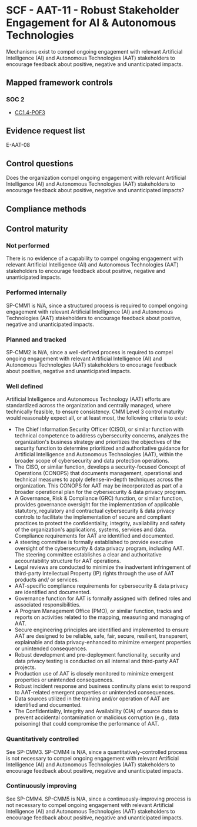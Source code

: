 # SCF - AAT-11 - Robust Stakeholder Engagement for AI & Autonomous Technologies
Mechanisms exist to compel ongoing engagement with relevant Artificial Intelligence (AI) and Autonomous Technologies (AAT) stakeholders to encourage feedback about positive, negative and unanticipated impacts.
## Mapped framework controls
### SOC 2
- [CC1.4-POF3](../soc2/cc14-pof3.md)

## Evidence request list
E-AAT-08

## Control questions
Does the organization compel ongoing engagement with relevant Artificial Intelligence (AI) and Autonomous Technologies (AAT) stakeholders to encourage feedback about positive, negative and unanticipated impacts?

## Compliance methods


## Control maturity
### Not performed
There is no evidence of a capability to compel ongoing engagement with relevant Artificial Intelligence (AI) and Autonomous Technologies (AAT) stakeholders to encourage feedback about positive, negative and unanticipated impacts.

### Performed internally
SP-CMM1 is N/A, since a structured process is required to compel ongoing engagement with relevant Artificial Intelligence (AI) and Autonomous Technologies (AAT) stakeholders to encourage feedback about positive, negative and unanticipated impacts.

### Planned and tracked
SP-CMM2 is N/A, since a well-defined process is required to compel ongoing engagement with relevant Artificial Intelligence (AI) and Autonomous Technologies (AAT) stakeholders to encourage feedback about positive, negative and unanticipated impacts.

### Well defined
Artificial Intelligence and Autonomous Technology (AAT) efforts are standardized across the organization and centrally managed, where technically feasible, to ensure consistency. CMM Level 3 control maturity would reasonably expect all, or at least most, the following criteria to exist:
- The Chief Information Security Officer (CISO), or similar function with technical competence to address cybersecurity concerns, analyzes the organization's business strategy and prioritizes the objectives of the security function to determine prioritized and authoritative guidance for Artificial Intelligence and Autonomous Technologies (AAT), within the broader scope of cybersecurity and data protection operations.
- The CISO, or similar function, develops a security-focused Concept of Operations (CONOPS) that documents management, operational and technical measures to apply defense-in-depth techniques across the organization. This CONOPS for AAT may be incorporated as part of a broader operational plan for the cybersecurity & data privacy program.
- A Governance, Risk & Compliance (GRC) function, or similar function, provides governance oversight for the implementation of applicable statutory, regulatory and contractual cybersecurity & data privacy controls to facilitate the implementation of secure and compliant practices to protect the confidentiality, integrity, availability and safety of the organization's applications, systems, services and data. Compliance requirements for AAT are identified and documented.
- A steering committee is formally established to provide executive oversight of the cybersecurity & data privacy program, including AAT. The steering committee establishes a clear and authoritative accountability structure for AAT operations.
- Legal reviews are conducted to minimize the inadvertent infringement of third-party Intellectual Property (IP) rights through the use of AAT products and/ or services.
- AAT-specific compliance requirements for cybersecurity & data privacy are identified and documented.
- Governance function for AAT is formally assigned with defined roles and associated responsibilities.
- A Program Management Office (PMO), or similar function, tracks and reports on activities related to the mapping, measuring and managing of AAT.
- Secure engineering principles are identified and implemented to ensure AAT are designed to be reliable, safe, fair, secure, resilient, transparent, explainable and data privacy-enhanced to minimize emergent properties or unintended consequences.
- Robust development and pre-deployment functionality, security and data privacy testing is conducted on all internal and third-party AAT projects.
- Production use of AAT is closely monitored to minimize emergent properties or unintended consequences.
- Robust incident response and business continuity plans exist to respond to AAT-related emergent properties or unintended consequences.
- Data sources utilized in the training and/or operation of AAT are identified and documented.
- The Confidentiality, Integrity and Availability (CIA) of source data to prevent accidental contamination or malicious corruption (e.g., data poisoning) that could compromise the performance of AAT.


### Quantitatively controlled
See SP-CMM3. SP-CMM4 is N/A, since a quantitatively-controlled process is not necessary to compel ongoing engagement with relevant Artificial Intelligence (AI) and Autonomous Technologies (AAT) stakeholders to encourage feedback about positive, negative and unanticipated impacts.

### Continuously improving
See SP-CMM4. SP-CMM5 is N/A, since a continuously-improving process is not necessary to compel ongoing engagement with relevant Artificial Intelligence (AI) and Autonomous Technologies (AAT) stakeholders to encourage feedback about positive, negative and unanticipated impacts.
